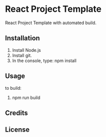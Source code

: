 # React Project Template

React Project Template with automated build.

## Installation
1. Install Node.js
2. Install git.
3. In the console, type: npm install

## Usage
to build:

1. npm run build

## Credits

## License
